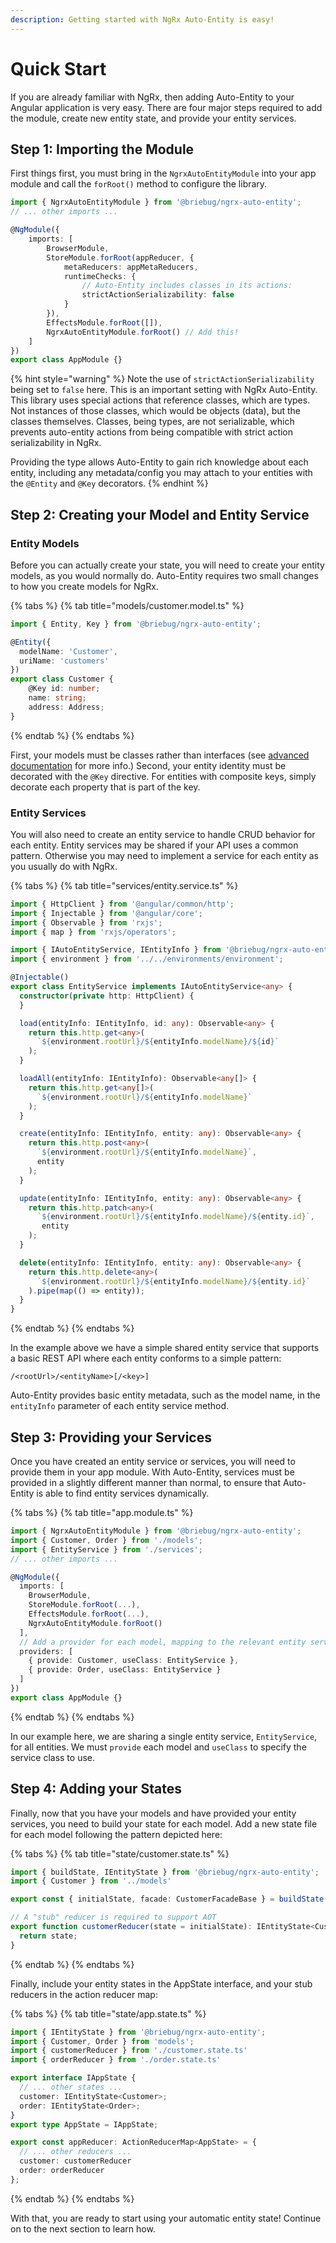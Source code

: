 ```yaml
---
description: Getting started with NgRx Auto-Entity is easy!
---
```


# Quick Start

If you are already familiar with NgRx, then adding Auto-Entity to your Angular application is very easy. There are four major steps required to add the module, create new entity state, and provide your entity services.

## Step 1: Importing the Module

First things first, you must bring in the `NgrxAutoEntityModule` into your app module and call the `forRoot()` method to configure the library.

```typescript
import { NgrxAutoEntityModule } from '@briebug/ngrx-auto-entity';
// ... other imports ...

@NgModule({
    imports: [
        BrowserModule,
        StoreModule.forRoot(appReducer, { 
            metaReducers: appMetaReducers,
            runtimeChecks: { 
                // Auto-Entity includes classes in its actions:
                strictActionSerializability: false
            }
        }),
        EffectsModule.forRoot([]),
        NgrxAutoEntityModule.forRoot() // Add this!
    ]
})
export class AppModule {} 
```

{% hint style="warning" %}
Note the use of `strictActionSerializability` being set to `false` here. This is an important setting with NgRx Auto-Entity. This library uses special actions that reference classes, which are types. Not instances of those classes, which would be objects \(data\), but the classes themselves. Classes, being types, are not serializable, which prevents auto-entity actions from being compatible with strict action serializability in NgRx.

Providing the type allows Auto-Entity to gain rich knowledge about each entity, including any metadata/config you may attach to your entities with the `@Entity` and `@Key` decorators.
{% endhint %}

## Step 2: Creating your Model and Entity Service

### Entity Models

Before you can actually create your state, you will need to create your entity models, as you would normally do. Auto-Entity requires two small changes to how you create models for NgRx.

{% tabs %}
{% tab title="models/customer.model.ts" %}
```typescript
import { Entity, Key } from '@briebug/ngrx-auto-entity';

@Entity({
  modelName: 'Customer',
  uriName: 'customers'
})
export class Customer {
    @Key id: number;
    name: string;
    address: Address;
}
```
{% endtab %}
{% endtabs %}

First, your models must be classes rather than interfaces \(see [advanced documentation](../advanced/usage/paradigm/models.md) for more info.\) Second, your entity identity must be decorated with the `@Key` directive. For entities with composite keys, simply decorate each property that is part of the key.

### Entity Services

You will also need to create an entity service to handle CRUD behavior for each entity. Entity services may be shared if your API uses a common pattern. Otherwise you may need to implement a service for each entity as you usually do with NgRx.

{% tabs %}
{% tab title="services/entity.service.ts" %}
```typescript
import { HttpClient } from '@angular/common/http';
import { Injectable } from '@angular/core';
import { Observable } from 'rxjs';
import { map } from 'rxjs/operators';

import { IAutoEntityService, IEntityInfo } from '@briebug/ngrx-auto-entity';
import { environment } from '../../environments/environment';

@Injectable()
export class EntityService implements IAutoEntityService<any> {
  constructor(private http: HttpClient) {
  }

  load(entityInfo: IEntityInfo, id: any): Observable<any> {
    return this.http.get<any>(
      `${environment.rootUrl}/${entityInfo.modelName}/${id}`
    );
  }

  loadAll(entityInfo: IEntityInfo): Observable<any[]> {
    return this.http.get<any[]>(
      `${environment.rootUrl}/${entityInfo.modelName}`
    );
  }

  create(entityInfo: IEntityInfo, entity: any): Observable<any> {
    return this.http.post<any>(
      `${environment.rootUrl}/${entityInfo.modelName}`,
      entity
    );
  }

  update(entityInfo: IEntityInfo, entity: any): Observable<any> {
    return this.http.patch<any>(
      `${environment.rootUrl}/${entityInfo.modelName}/${entity.id}`,
       entity
    );
  }

  delete(entityInfo: IEntityInfo, entity: any): Observable<any> {
    return this.http.delete<any>(
      `${environment.rootUrl}/${entityInfo.modelName}/${entity.id}`
    ).pipe(map(() => entity));
  }
}
```
{% endtab %}
{% endtabs %}

In the example above we have a simple shared entity service that supports a basic REST API where each entity conforms to a simple pattern:

`/<rootUrl>/<entityName>[/<key>]`

Auto-Entity provides basic entity metadata, such as the model name, in the `entityInfo` parameter of each entity service method.

## Step 3: Providing your Services

Once you have created an entity service or services, you will need to provide them in your app module. With Auto-Entity, services must be provided in a slightly different manner than normal, to ensure that Auto-Entity is able to find entity services dynamically.

{% tabs %}
{% tab title="app.module.ts" %}
```typescript
import { NgrxAutoEntityModule } from '@briebug/ngrx-auto-entity';
import { Customer, Order } from './models';
import { EntityService } from './services';
// ... other imports ...

@NgModule({
  imports: [
    BrowserModule,
    StoreModule.forRoot(...),
    EffectsModule.forRoot(...),
    NgrxAutoEntityModule.forRoot()
  ],
  // Add a provider for each model, mapping to the relevant entity service:
  providers: [
    { provide: Customer, useClass: EntityService },
    { provide: Order, useClass: EntityService }
  ]
})
export class AppModule {}
```
{% endtab %}
{% endtabs %}

In our example here, we are sharing a single entity service, `EntityService`, for all entities. We must `provide` each model and `useClass` to specify the service class to use.

## Step 4: Adding your States

Finally, now that you have your models and have provided your entity services, you need to build your state for each model. Add a new state file for each model following the pattern depicted here:

{% tabs %}
{% tab title="state/customer.state.ts" %}
```typescript
import { buildState, IEntityState } from '@briebug/ngrx-auto-entity';
import { Customer } from '../models'

export const { initialState, facade: CustomerFacadeBase } = buildState(Customer);

// A "stub" reducer is required to support AOT
export function customerReducer(state = initialState): IEntityState<Customer> {
  return state;
}
```
{% endtab %}
{% endtabs %}

Finally, include your entity states in the AppState interface, and your stub reducers in the action reducer map:

{% tabs %}
{% tab title="state/app.state.ts" %}
```typescript
import { IEntityState } from '@briebug/ngrx-auto-entity';
import { Customer, Order } from 'models';
import { customerReducer } from './customer.state.ts'
import { orderReducer } from './order.state.ts'

export interface IAppState {
  // ... other states ...
  customer: IEntityState<Customer>;
  order: IEntityState<Order>;
}
export type AppState = IAppState;

export const appReducer: ActionReducerMap<AppState> = {
  // ... other reducers ...
  customer: customerReducer
  order: orderReducer
};
```
{% endtab %}
{% endtabs %}

With that, you are ready to start using your automatic entity state! Continue on to the next section to learn how.

